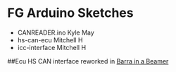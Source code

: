 # FG Arduino Sketches  
 - CANREADER.ino Kyle May
 - hs-can-ecu Mitchell H
 - icc-interface Mitchell H  
  
##Ecu HS CAN interface reworked in [Barra in a Beamer](https://github.com/jakka351/barra-in-a-beamer)
 
